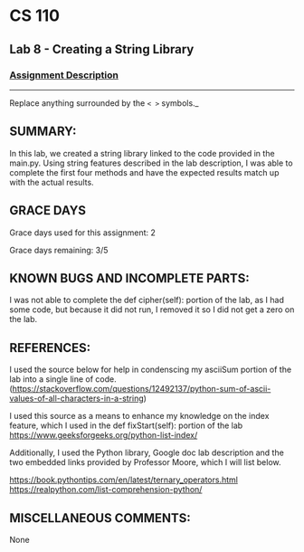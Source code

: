 # CS 110
## Lab 8 - Creating a String Library

### [Assignment Description](https://docs.google.com/document/d/1y_jvdf4tiNYyqNEkz-w9HXeigK8qQ45d-E4J1fvDBXk/edit?usp=sharing)

***

Replace anything surrounded by the `< >` symbols._

## SUMMARY:
In this lab, we created a string library linked to the code provided in the main.py. Using string features described in the lab description, I was able to complete the first four methods and have the expected results match up with the actual results.

## GRACE DAYS
Grace days used for this assignment: 2

Grace days remaining: 3/5

## KNOWN BUGS AND INCOMPLETE PARTS:
I was not able to complete the def cipher(self): portion of the lab, as I had some code, but because it did not run, I removed it so I did not get a zero on the lab. 

## REFERENCES:
I used the source below for help in condenscing my asciiSum portion of the lab into a single line of code. (https://stackoverflow.com/questions/12492137/python-sum-of-ascii-values-of-all-characters-in-a-string)

 I used this source as a means to enhance my knowledge on the index feature, which I used in the def fixStart(self): portion of the lab 
 https://www.geeksforgeeks.org/python-list-index/

Additionally, I used the Python library, Google doc lab description and the two embedded links provided by Professor Moore, which I will list below. 

https://book.pythontips.com/en/latest/ternary_operators.html
https://realpython.com/list-comprehension-python/

## MISCELLANEOUS COMMENTS:
None
